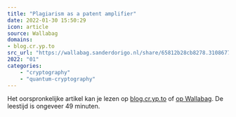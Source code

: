 ```yaml
---
title: "Plagiarism as a patent amplifier"
date: 2022-01-30 15:50:29
icon: article
source: Wallabag
domains:
- blog.cr.yp.to
src_url: "https://wallabag.sanderdorigo.nl/share/65812b28cb8278.31086770"
2022: "01"
categories:
    - "cryptography"
    - "quantum-cryptography"
---
```

Het oorspronkelijke artikel kan je lezen op [blog.cr.yp.to](https://blog.cr.yp.to/20220129-plagiarism.html) of [op Wallabag](https://wallabag.sanderdorigo.nl/share/65812b28cb8278.31086770). De leestijd is ongeveer 49 minuten.
